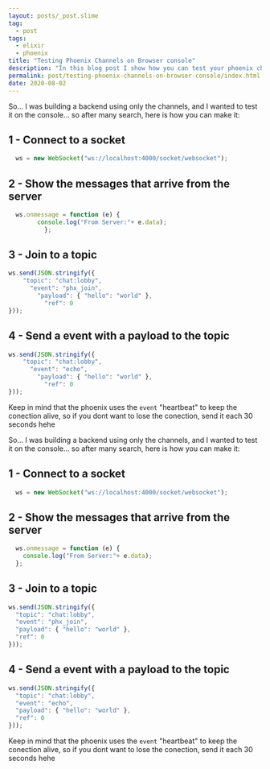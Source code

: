 ```yaml
---
layout: posts/_post.slime
tag:
  - post
tags:
  - elixir
  - phoenix
title: "Testing Phoenix Channels on Browser console"
description: "In this blog post I show how you can test your phoenix channels manually on the browser console"
permalink: post/testing-phoenix-channels-on-browser-console/index.html
date: 2020-08-02
---
```


So... I was building a backend using only the channels, and I wanted to test it on the console... so after many search, here is how you can make it:

## 1 - Connect to a socket

```js
  ws = new WebSocket("ws://localhost:4000/socket/websocket"); 
```

## 2 - Show the messages that arrive from the server

```js
  ws.onmessage = function (e) {
        console.log("From Server:"+ e.data);
          };
```

## 3 - Join to a topic

```js
ws.send(JSON.stringify({
    "topic": "chat:lobby",
      "event": "phx_join",
        "payload": { "hello": "world" },
          "ref": 0
}));
```

## 4 - Send a event with a payload to the topic

```js
ws.send(JSON.stringify({
    "topic": "chat:lobby",
      "event": "echo",
        "payload": { "hello": "world" },
          "ref": 0
}));
```

Keep in mind that the phoenix uses the `event` "heartbeat" to keep the conection alive, so if you dont want to lose the conection, send it each 30 seconds hehe


So... I was building a backend using only the channels, and I wanted to test it on the console... so after many search, here is how you can make it:

## 1 - Connect to a socket

```js
  ws = new WebSocket("ws://localhost:4000/socket/websocket"); 
```

## 2 - Show the messages that arrive from the server

```js
  ws.onmessage = function (e) {
    console.log("From Server:"+ e.data);
  };
```

## 3 - Join to a topic

```js
ws.send(JSON.stringify({
  "topic": "chat:lobby",
  "event": "phx_join",
  "payload": { "hello": "world" },
  "ref": 0
}));
```

## 4 - Send a event with a payload to the topic

```js
ws.send(JSON.stringify({
  "topic": "chat:lobby",
  "event": "echo",
  "payload": { "hello": "world" },
  "ref": 0
}));
```

Keep in mind that the phoenix uses the `event` "heartbeat" to keep the conection alive, so if you dont want to lose the conection, send it each 30 seconds hehe

